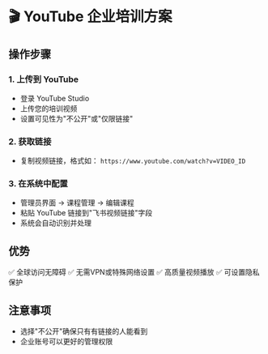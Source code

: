 # 🎬 YouTube 企业培训方案

## 操作步骤

### 1. 上传到 YouTube
- 登录 YouTube Studio
- 上传您的培训视频
- 设置可见性为"不公开"或"仅限链接"

### 2. 获取链接
- 复制视频链接，格式如：
  `https://www.youtube.com/watch?v=VIDEO_ID`

### 3. 在系统中配置
- 管理员界面 → 课程管理 → 编辑课程
- 粘贴 YouTube 链接到"飞书视频链接"字段
- 系统会自动识别并处理

## 优势
✅ 全球访问无障碍
✅ 无需VPN或特殊网络设置
✅ 高质量视频播放
✅ 可设置隐私保护

## 注意事项
- 选择"不公开"确保只有有链接的人能看到
- 企业账号可以更好的管理权限
